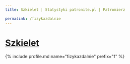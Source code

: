 ```yaml
---
title: Szkielet | Statystyki patronite.pl | Patromierz

permalink: /fizykazdalnie
---
```


# [Szkielet](https://patronite.pl/fizykazdalnie)

{% include profile.md name="fizykazdalnie" prefix="f" %}
